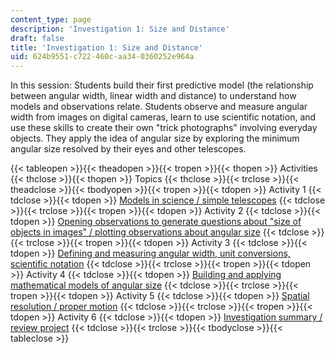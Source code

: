```yaml
---
content_type: page
description: 'Investigation 1: Size and Distance'
draft: false
title: 'Investigation 1: Size and Distance'
uid: 624b9551-c722-460c-aa34-0360252e964a
---
```

In this session: Students build their first predictive model (the relationship between angular width, linear width and distance) to understand how models and observations relate. Students observe and measure angular width from images on digital cameras, learn to use scientific notation, and use these skills to create their own "trick photographs" involving everyday objects. They apply the idea of angular size by exploring the minimum angular size resolved by their eyes and other telescopes.

{{< tableopen >}}{{< theadopen >}}{{< tropen >}}{{< thopen >}}
Activities 
{{< thclose >}}{{< thopen >}}
Topics
{{< thclose >}}{{< trclose >}}{{< theadclose >}}{{< tbodyopen >}}{{< tropen >}}{{< tdopen >}}
Activity 1
{{< tdclose >}}{{< tdopen >}}
[Models in science / simple telescopes](https://draft-qa.ocw.mit.edu/courses/hfh-111-chandra-astrophysics-institute/pages/investigation-1-size-and-distance-activity-12/)
{{< tdclose >}}{{< trclose >}}{{< tropen >}}{{< tdopen >}}
Activity 2
{{< tdclose >}}{{< tdopen >}}
[Opening observations to generate questions about "size of objects in images" / plotting observations about angular size](https://draft-qa.ocw.mit.edu/courses/hfh-111-chandra-astrophysics-institute/pages/investigation-1-size-and-distance-activity-2/)
{{< tdclose >}}{{< trclose >}}{{< tropen >}}{{< tdopen >}}
Activity 3
{{< tdclose >}}{{< tdopen >}}
[Defining and measuring angular width, unit conversions, scientific notation](https://draft-qa.ocw.mit.edu/courses/hfh-111-chandra-astrophysics-institute/pages/investigation-1-size-and-distance-activity-3/)
{{< tdclose >}}{{< trclose >}}{{< tropen >}}{{< tdopen >}}
Activity 4
{{< tdclose >}}{{< tdopen >}}
[Building and applying mathematical models of angular size](https://draft-qa.ocw.mit.edu/courses/hfh-111-chandra-astrophysics-institute/pages/investigation-1-size-and-distance-activity-4/)
{{< tdclose >}}{{< trclose >}}{{< tropen >}}{{< tdopen >}}
Activity 5
{{< tdclose >}}{{< tdopen >}}
[Spatial resolution / proper motion](https://draft-qa.ocw.mit.edu/courses/hfh-111-chandra-astrophysics-institute/pages/investigation-1-size-and-distance-activity-5/)
{{< tdclose >}}{{< trclose >}}{{< tropen >}}{{< tdopen >}}
Activity 6
{{< tdclose >}}{{< tdopen >}}
[Investigation summary / review project](https://draft-qa.ocw.mit.edu/courses/hfh-111-chandra-astrophysics-institute/pages/investigation-1-size-and-distance-activity-6/)
{{< tdclose >}}{{< trclose >}}{{< tbodyclose >}}{{< tableclose >}}
